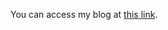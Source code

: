 You can access my blog at <a href="https://github.com/kcaneer/kcaneer.github.io.git">this link</a>.
